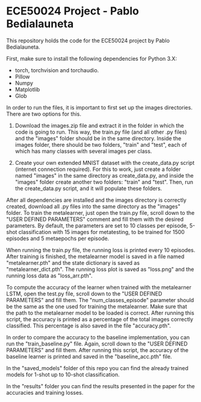 # ECE50024 Project - Pablo Bedialauneta

This repository holds the code for the ECE50024 project by Pablo Bedialauneta.

First, make sure to install the following dependencies for Python 3.X:

- torch, torchvision and torchaudio.
- Pillow
- Numpy
- Matplotlib
- Glob

In order to run the files, it is important to first set up the images directories. There are two options for this.

1) Download the images.zip file and extract it in the folder in which the code is going to run. This way, the train.py file (and all other .py files) and the "images" folder should be in the same directory. Inside the images folder, there should be two folders, "train" and "test", each of which has many classes with several images per class.

2) Create your own extended MNIST dataset with the create_data.py script (internet connection required). For this to work, just create a folder named "images" in the same directory as create_data.py, and inside the "images" folder create another two folders: "train" and "test". Then, run the create_data.py script, and it will populate these folders.

After all dependencies are installed and the images directory is correctly created, download all .py files into the same directory as the "images" folder.
To train the metalearner, just open the train.py file, scroll down to the "USER DEFINED PARAMETERS" comment and fill them with the desired parameters. By default, the parameters are set to 10 classes per episode, 5-shot classification with 15 images for metatesting, to be trained for 1500 episodes and 5 metaepochs per episode.

When running the train.py file, the running loss is printed every 10 episodes. After training is finished, the metalearner model is saved in a file named "metalearner.pth" and the state dictionary is saved as "metalearner_dict.pth". The running loss plot is saved as "loss.png" and the running loss data as "loss_arr.pth".

To compute the accuracy of the learner when trained with the metalearner LSTM, open the test.py file, scroll down to the "USER DEFINED PARAMETERS" and fill them. The "num_classes_episode" parameter should be the same as the one used for training the metalearner. Make sure that the path to the metalearner model to be loaded is correct. After running this script, the accuracy is printed as a percentage of the total images correctly classified. This percentage is also saved in the file "accuracy.pth".

In order to compare the accuracy to the baseline implementation, you can run the "train_baseline.py" file. Again, scroll down to the "USER DEFINED PARAMETERS" and fill them. After running this script, the accuracy of the baseline learner is printed and saved in the "baseline_acc.pth" file.

In the "saved_models" folder of this repo you can find the already trained models for 1-shot up to 10-shot classification.

In the "results" folder you can find the results presented in the paper for the accuracies and training losses.
